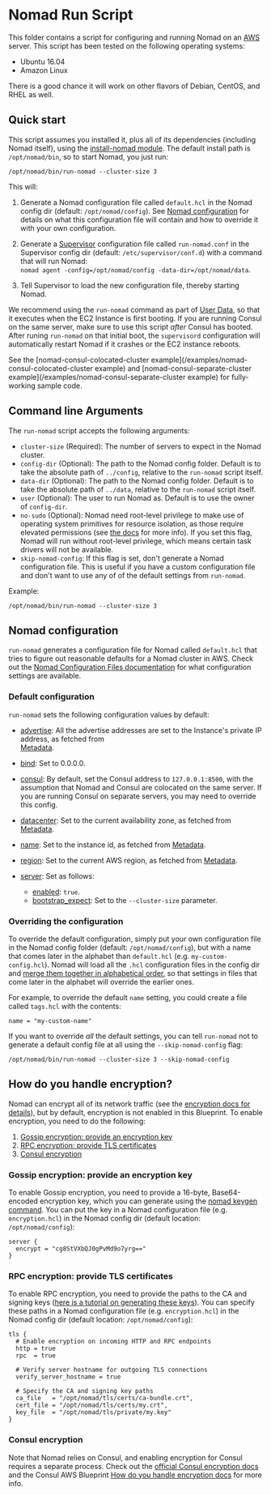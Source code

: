 # Nomad Run Script

This folder contains a script for configuring and running Nomad on an [AWS](https://aws.amazon.com/) server. This 
script has been tested on the following operating systems:

* Ubuntu 16.04
* Amazon Linux

There is a good chance it will work on other flavors of Debian, CentOS, and RHEL as well.




## Quick start

This script assumes you installed it, plus all of its dependencies (including Nomad itself), using the [install-nomad 
module](/modules/install-nomad). The default install path is `/opt/nomad/bin`, so to start Nomad, you just run:

```
/opt/nomad/bin/run-nomad --cluster-size 3
```

This will:

1. Generate a Nomad configuration file called `default.hcl` in the Nomad config dir (default: `/opt/nomad/config`).
   See [Nomad configuration](#nomad-configuration) for details on what this configuration file will contain and how
   to override it with your own configuration.
   
1. Generate a [Supervisor](http://supervisord.org/) configuration file called `run-nomad.conf` in the Supervisor
   config dir (default: `/etc/supervisor/conf.d`) with a command that will run Nomad:  
   `nomad agent -config=/opt/nomad/config -data-dir=/opt/nomad/data`.

1. Tell Supervisor to load the new configuration file, thereby starting Nomad.

We recommend using the `run-nomad` command as part of [User 
Data](http://docs.aws.amazon.com/AWSEC2/latest/UserGuide/user-data.html#user-data-shell-scripts), so that it executes
when the EC2 Instance is first booting. If you are running Consul on the same server, make sure to use this script 
*after* Consul has booted. After runing `run-nomad` on that initial boot, the `supervisord` configuration 
will automatically restart Nomad if it crashes or the EC2 instance reboots.

See the [nomad-consul-colocated-cluster example](/examples/nomad-consul-colocated-cluster example) and 
[nomad-consul-separate-cluster example](/examples/nomad-consul-separate-cluster example) for fully-working sample code.




## Command line Arguments

The `run-nomad` script accepts the following arguments:

* `cluster-size` (Required): The number of servers to expect in the Nomad cluster. 
* `config-dir` (Optional): The path to the Nomad config folder. Default is to take the absolute path of `../config`, 
  relative to the `run-nomad` script itself.
* `data-dir` (Optional): The path to the Nomad config folder. Default is to take the absolute path of `../data`, 
  relative to the `run-nomad` script itself.
* `user` (Optional): The user to run Nomad as. Default is to use the owner of `config-dir`.
* `no-sudo` (Optional): Nomad need root-level privilege to make use of operating system primitives for resource 
  isolation, as those require elevated permissions (see [the 
  docs](https://www.nomadproject.io/intro/getting-started/running.html) for more info). If you set this flag, Nomad
  will run without root-level privilege, which means certain task drivers will not be available.
* `skip-nomad-config`: If this flag is set, don't generate a Nomad configuration file. This is useful if you have
  a custom configuration file and don't want to use any of of the default settings from `run-nomad`. 

Example:

```
/opt/nomad/bin/run-nomad --cluster-size 3
```




## Nomad configuration

`run-nomad` generates a configuration file for Nomad called `default.hcl` that tries to figure out reasonable 
defaults for a Nomad cluster in AWS. Check out the [Nomad Configuration Files 
documentation](https://www.nomadproject.io/docs/agent/configuration/index.html) for what configuration settings are
available.
  
  
### Default configuration

`run-nomad` sets the following configuration values by default:

* [advertise](https://www.nomadproject.io/docs/agent/configuration/index.html#advertise): All the advertise addresses
  are set to the Instance's private IP address, as fetched from  
  [Metadata](http://docs.aws.amazon.com/AWSEC2/latest/UserGuide/ec2-instance-metadata.html).
  
* [bind](https://www.nomadproject.io/docs/agent/configuration/index.html#bind_addr): Set to 0.0.0.0.
  
* [consul](https://www.nomadproject.io/docs/agent/configuration/consul.html): By default, set the Consul address to
  `127.0.0.1:8500`, with the assumption that Nomad and Consul are colocated on the same server. If you are running 
  Consul on separate servers, you may need to override this config.

* [datacenter](https://www.nomadproject.io/docs/agent/configuration/index.html#datacenter): Set to the current 
  availability zone, as fetched from 
  [Metadata](http://docs.aws.amazon.com/AWSEC2/latest/UserGuide/ec2-instance-metadata.html).

* [name](https://www.nomadproject.io/docs/agent/configuration/index.html#name): Set to the instance id, as fetched from 
  [Metadata](http://docs.aws.amazon.com/AWSEC2/latest/UserGuide/ec2-instance-metadata.html).     

* [region](https://www.nomadproject.io/docs/agent/configuration/index.html#region): Set to the current AWS region, as 
  fetched from [Metadata](http://docs.aws.amazon.com/AWSEC2/latest/UserGuide/ec2-instance-metadata.html).
                                                                                      
* [server](https://www.nomadproject.io/docs/agent/configuration/server.html): Set as follows:

    * [enabled](https://www.nomadproject.io/docs/agent/configuration/server.html#enabled): `true`.
    * [bootstrap_expect](https://www.nomadproject.io/docs/agent/configuration/server.html#bootstrap_expect): Set to the
      `--cluster-size` parameter.


### Overriding the configuration

To override the default configuration, simply put your own configuration file in the Nomad config folder (default: 
`/opt/nomad/config`), but with a name that comes later in the alphabet than `default.hcl` (e.g. 
`my-custom-config.hcl`). Nomad will load all the `.hcl` configuration files in the config dir and 
[merge them together in alphabetical 
order](https://www.nomadproject.io/docs/agent/configuration/index.html#load-order-and-merging), so that settings in 
files that come later in the alphabet will override the earlier ones. 

For example, to override the default `name` setting, you could create a file called `tags.hcl` with the
contents:

```hcl
name = "my-custom-name"
```

If you want to override *all* the default settings, you can tell `run-nomad` not to generate a default config file
at all using the `--skip-nomad-config` flag:

```
/opt/nomad/bin/run-nomad --cluster-size 3 --skip-nomad-config
```




## How do you handle encryption?

Nomad can encrypt all of its network traffic (see the [encryption docs for 
details](https://www.nomadproject.io/docs/agent/encryption.html)), but by default, encryption is not enabled in this 
Blueprint. To enable encryption, you need to do the following:

1. [Gossip encryption: provide an encryption key](#gossip-encryption-provide-an-encryption-key)
1. [RPC encryption: provide TLS certificates](#rpc-encryption-provide-tls-certificates)
1. [Consul encryption](#consul-encryption)


### Gossip encryption: provide an encryption key

To enable Gossip encryption, you need to provide a 16-byte, Base64-encoded encryption key, which you can generate using
the [nomad keygen command](https://www.nomadproject.io/docs/commands/keygen.html). You can put the key in a Nomad 
configuration file (e.g. `encryption.hcl`) in the Nomad config dir (default location: `/opt/nomad/config`):

```hcl
server {
  encrypt = "cg8StVXbQJ0gPvMd9o7yrg=="
}
```


### RPC encryption: provide TLS certificates

To enable RPC encryption, you need to provide the paths to the CA and signing keys ([here is a tutorial on generating 
these keys](http://russellsimpkins.blogspot.com/2015/10/consul-adding-tls-using-self-signed.html)). You can specify 
these paths in a Nomad configuration file (e.g. `encryption.hcl`) in the Nomad config dir (default location: 
`/opt/nomad/config`):

```hcl
tls {
  # Enable encryption on incoming HTTP and RPC endpoints
  http = true
  rpc  = true
  
  # Verify server hostname for outgoing TLS connections
  verify_server_hostname = true

  # Specify the CA and signing key paths
  ca_file   = "/opt/nomad/tls/certs/ca-bundle.crt",
  cert_file = "/opt/nomad/tls/certs/my.crt",
  key_file  = "/opt/nomad/tls/private/my.key"
}
```


### Consul encryption

Note that Nomad relies on Consul, and enabling encryption for Consul requires a separate process. Check out the
[official Consul encryption docs](https://www.consul.io/docs/agent/encryption.html) and the Consul AWS Blueprint
[How do you handle encryption
docs](https://github.com/gruntwork-io/consul-aws-blueprint/tree/master/modules/run-consul#how-do-you-handle-encryption)
for more info.



